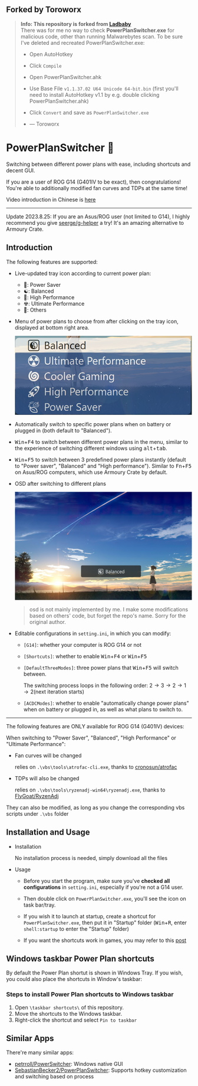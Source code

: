 ## Forked by Toroworx
 
> **Info: This repository is forked from [Ladbaby](https://github.com/Ladbaby/PowerPlanSwitcher)**<br /> 
> There was for me no way to check **PowerPlanSwitcher.exe** for malicious code, other than running Malwarebytes scan.
To be sure I've deleted and recreated PowerPlanSwitcher.exe:
>
> - Open AutoHotkey
> - Click `Compile`
> - Open PowerPlanSwitcher.ahk
> - Use Base File `v1.1.37.02 U64 Unicode 64-bit.bin` (first you'll need to install AutoHotkey v1.1 by e.g. double clicking PowerPlanSwitcher.ahk)
> - Click `Convert` and save as `PowerPlanSwitcher.exe`
>
> 
> - — Toroworx 

 # PowerPlanSwitcher 🔋

Switching between different power plans with ease, including shortcuts and decent GUI.

If you are a user of ROG G14 (G401IV to be exact), then congratulations! You're able to additionally modified fan curves and TDPs at the same time!

Video introduction in Chinese is [here](https://www.bilibili.com/video/BV17N4y1c73i)

---

Update 2023.8.25: If you are an Asus/ROG user (not limited to G14), I highly recommend you give [seerge/g-helper](https://github.com/seerge/g-helper) a try! It's an amazing alternative to Armoury Crate. 


## Introduction

The following features are supported:

- Live-updated tray icon according to current power plan:
    - 🍃: Power Saver
    - ☯️: Balanced
    - 🚀: High Performance
    - ☢: Ultimate Performance
    - 🔋: Others
- Menu of power plans to choose from after clicking on the tray icon, displayed at bottom right area.

    ![](https://raw.githubusercontent.com/Ladbaby/PowerPlanSwitcher/master/image/2022-08-07-20-17-49.png)
- Automatically switch to specific power plans when on battery or plugged in (both default to "Balanced").
- <kbd>Win</kbd>+<kbd>F4</kbd> to switch between different power plans in the menu, similar to the experience of switching different windows using <kbd>alt</kbd>+<kbd>tab</kbd>.
- <kbd>Win</kbd>+<kbd>F5</kbd> to switch between 3 predefined power plans instantly (default to "Power saver", "Balanced" and "High performance"). Similar to <kbd>Fn</kbd>+<kbd>F5</kbd> on Asus/ROG computers, which use Armoury Crate by default.
- OSD after switching to different plans

    ![](https://raw.githubusercontent.com/Ladbaby/PowerPlanSwitcher/master/image/Screenshot%20(21).png)

    > osd is not mainly implemented by me. I make some modifications based on others' code, but forget the repo's name. Sorry for the original author.
- Editable configurations in `setting.ini`, in which you can modify:
    - `[G14]`: whether your computer is ROG G14 or not
    - `[Shortcuts]`: whether to enable <kbd>Win</kbd>+<kbd>F4</kbd> or <kbd>Win</kbd>+<kbd>F5</kbd>
    - `[DefaultThreeModes]`: three power plans that <kbd>Win</kbd>+<kbd>F5</kbd> will switch between. 

        The switching process loops in the following order: $2\rightarrow3\rightarrow2\rightarrow1\rightarrow2(\text{next iteration starts})$
    - `[ACDCModes]`: whether to enable "automatically change power plans" when on battery or plugged in, as well as what plans to switch to.

---

The following features are ONLY available for ROG G14 (G401IV) devices:

When switching to "Power Saver", "Balanced", "High Performance" or "Ultimate Performance":
- Fan curves will be changed

    relies on `.\vbs\tools\atrofac-cli.exe`, thanks to [cronosun/atrofac](https://github.com/cronosun/atrofac)
- TDPs will also be changed

    relies on `.\vbs\tools\ryzenadj-win64\ryzenadj.exe`, thanks to [FlyGoat/RyzenAdj](https://github.com/FlyGoat/RyzenAdj)

They can also be modified, as long as you change the corresponding vbs scripts under `.\vbs` folder

## Installation and Usage
- Installation

    No installation process is needed, simply download all the files
- Usage

    - Before you start the program, make sure you've **checked all configurations** in `setting.ini`, especially if you're not a G14 user.

    - Then double click on `PowerPlanSwitcher.exe`, you'll see the icon on task bar/tray.

    - If you wish it to launch at startup, create a shortcut for `PowerPlanSwitcher.exe`, then put it in "Startup" folder (<kbd>Win</kbd>+<kbd>R</kbd>, enter `shell:startup` to enter the "Startup" folder)

    - If you want the shortcuts work in games, you may refer to this [post](https://www.autohotkey.com/board/topic/111737-how-to-make-ahk-work-in-most-games-the-basics/)

## Windows taskbar Power Plan shortcuts

By default the Power Plan shortut is shown in Windows Tray. If you wish, you could also
place the shortcuts in Window's taskbar:

### Steps to install Power Plan shortcuts to Windows taskbar

1. Open `\taskbar shortcuts\` of this repository. 
2. Move the shortcuts to the Windows taskbar.
3. Right-click the shortcut and select `Pin to taskbar`

## Similar Apps

There're many similar apps:

- [petrroll/PowerSwitcher](https://github.com/petrroll/PowerSwitcher): Windows native GUI
- [SebastianBecker2/PowerPlanSwitcher](https://github.com/SebastianBecker2/PowerPlanSwitcher): Supports hotkey customization and switching based on process

